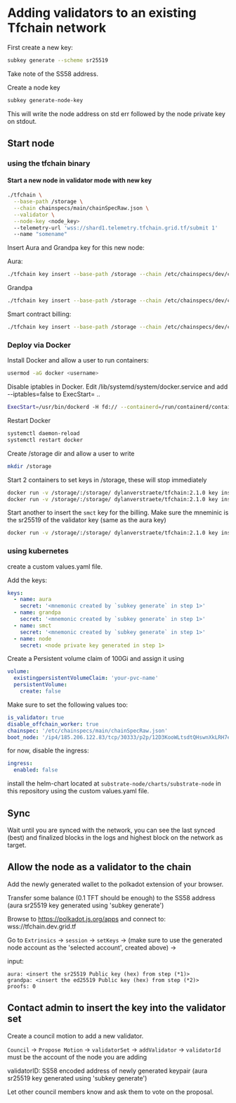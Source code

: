 # Adding validators to an existing Tfchain network

First create a new key:

```sh
subkey generate --scheme sr25519
```

Take note of the SS58 address.

Create a node key

```sh
subkey generate-node-key
```

This will write the node address on std err followed by the node private key on stdout.

## Start node

### using the tfchain binary

#### Start a new node in validator mode with new key

```sh
./tfchain \
  --base-path /storage \
  --chain chainspecs/main/chainSpecRaw.json \
  --validator \
  --node-key <node_key>
  --telemetry-url 'wss://shard1.telemetry.tfchain.grid.tf/submit 1'
  --name "somename"
```

Insert Aura and Grandpa key for this new node:

Aura:

```sh
./tfchain key insert --base-path /storage --chain /etc/chainspecs/dev/chainSpecRaw.json --key-type aura --suri "<mnemonic>" --scheme sr25519
```

Grandpa

```sh
./tfchain key insert --base-path /storage --chain /etc/chainspecs/dev/chainSpecRaw.json --key-type gran --suri "<mnemonic>" --scheme ed25519
```

Smart contract billing:

```sh
./tfchain key insert --base-path /storage --chain /etc/chainspecs/dev/chainSpecRaw.json --key-type smct --suri "<mnemonic>" --scheme sr25519
```

### Deploy via Docker

Install Docker and allow a user to run containers:

```sh
usermod -aG docker <username>
```

Disable iptables in Docker. Edit /lib/systemd/system/docker.service and add --iptables=false to ExecStart= ..

```sh
ExecStart=/usr/bin/dockerd -H fd:// --containerd=/run/containerd/containerd.sock --iptables=false
```

Restart Docker

```sh
systemctl daemon-reload
systemctl restart docker
```

Create /storage dir and allow a user to write

```sh
mkdir /storage
```

Start 2 containers to set keys in /storage, these will stop immediately

```sh
docker run -v /storage/:/storage/ dylanverstraete/tfchain:2.1.0 key insert --base-path /storage --chain /etc/chainspecs/dev/chainSpecRaw.json --key-type aura --suri "<mnemonic>" --scheme sr25519
docker run -v /storage/:/storage/ dylanverstraete/tfchain:2.1.0 key insert --base-path /storage --chain /etc/chainspecs/dev/chainSpecRaw.json --key-type gran --suri "<mnemonic>" --scheme ed25519
```

Start another to insert the `smct` key for the billing. Make sure the mneminic is the sr25519 of the validator key (same as the aura key)

```sh
docker run -v /storage/:/storage/ dylanverstraete/tfchain:2.1.0 key insert --base-path /storage --chain /etc/chainspecs/dev/chainSpecRaw.json --key-type smct --suri "<mnemonic>" --scheme sr25519
```

### using kubernetes

create a custom values.yaml file.

Add the keys:

```yaml
keys:
  - name: aura
    secret: '<mnemonic created by `subkey generate` in step 1>'
  - name: grandpa
    secret: '<mnemonic created by `subkey generate` in step 1>'
  - name: smct
    secret: '<mnemonic created by `subkey generate` in step 1>'
  - name: node
    secret: <node private key generated in step 1>
```

Create a Persistent volume claim of 100Gi and assign it using

```yaml
volume:
  existingpersistentVolumeClaim: 'your-pvc-name'
  persistentVolume:
    create: false
```

Make sure to set the following values too:

```yaml
is_validator: true
disable_offchain_worker: true
chainspec: '/etc/chainspecs/main/chainSpecRaw.json'
boot_node: '/ip4/185.206.122.83/tcp/30333/p2p/12D3KooWLtsdtQHswnXkLRH7e8vZJHktsh7gfuL5PoADV51JJ6wY'
```

for now, disable the ingress:

```yaml
ingress:
  enabled: false
```

install the helm-chart located at `substrate-node/charts/substrate-node` in this repository using the custom values.yaml file.

## Sync

Wait until you are synced with the network, you can see the last synced (best) and finalized blocks in the logs and highest block on the network as target.

## Allow the node as a validator to the chain

Add the newly generated wallet to the polkadot extension of your browser.

Transfer some balance (0.1 TFT should be enough) to the SS58 address (aura sr25519 key generated using 'subkey generate')

Browse to https://polkadot.js.org/apps and connect to: wss://tfchain.dev.grid.tf

Go to `Extrinsics` -> `session` -> `setKeys` -> (make sure to use the generated node account as the 'selected account', created above) ->

input:

```
aura: <insert the sr25519 Public key (hex) from step (*1)>
grandpa: <insert the ed25519 Public key (hex) from step (*2)>
proofs: 0
```

## Contact admin to insert the key into the validator set

Create a council motion to add a new validator.

`Council` -> `Propose Motion` -> `validatorSet` -> `addValidator` -> `validatorId` must be the account of the node you are adding

validatorID: SS58 encoded address of newly generated keypair (aura sr25519 key generated using 'subkey generate')

Let other council members know and ask them to vote on the proposal.